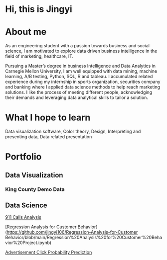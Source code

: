 # Hi, this is Jingyi

# About me
As an engineering student with a passion towards business and social science, I am motivated to explore data driven business intelligence in the field of marketing, healthcare, IT.

Pursuing a Master’s degree in business Intelligence and Data Analytics in Carnegie Mellon University, I am well equipped with data mining, machine learning, A/B testing, Python, SQL, R and tableau. I accumulated related experience during my internship in sports organization, securities company and banking where I applied data science methods to help reach marketing solutions. I like the process of meeting different people, acknowledging their demands and leveraging data analytical skills to tailor a solution.

# What I hope to learn
Data visualization software, Color theory, Design, Interpreting and presenting data, Data related presentation 

# Portfolio
## Data Visualization
### King County Demo Data
<div class="flourish-embed flourish-chart" data-src="visualisation/11109432"><script src="https://public.flourish.studio/resources/embed.js"></script></div>

## Data Science
[911 Calls Analysis](https://github.com/jingyi106/911-Call-Analysis/blob/main/Finished_911%20Calls%20Data%20Analytics.ipynb)

[Regression Analysis for Customer Behavior](https://github.com/jingyi106/Regression-Analysis-for-Customer Behavior/blob/main/Regression%20Analysis%20for%20Customer%20Behavior%20Project.ipynb)

[Advertisement Click Probability Prediction](https://github.com/jingyi106/Advertisement-Click-Probability-Prediction/blob/main/Advertisement%20Click%20Prediction.ipynb)




